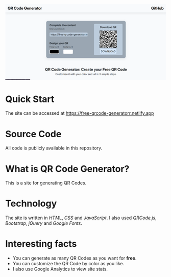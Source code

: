 ![Screenshot](https://github.com/sh4man4ik/QR-Code-Generator/blob/main/Screenshot.png)

# Quick Start
The site can be accessed at https://free-qrcode-generatorr.netlify.app

# Source Code
All code is publicly available in this repository.

# What is QR Code Generator?
This is a site for generating QR Codes.

# Technology
The site is written in *HTM*L, *CSS* and *JavaScript*. I also used *QRCode.js*, *Bootstrap*, *jQuery* and *Google Fonts*.

# Interesting facts
- You can generate as many QR Codes as you want for **free**.
- You can customize the QR Code by color as you like.
- I also use Google Analytics to view site stats.
